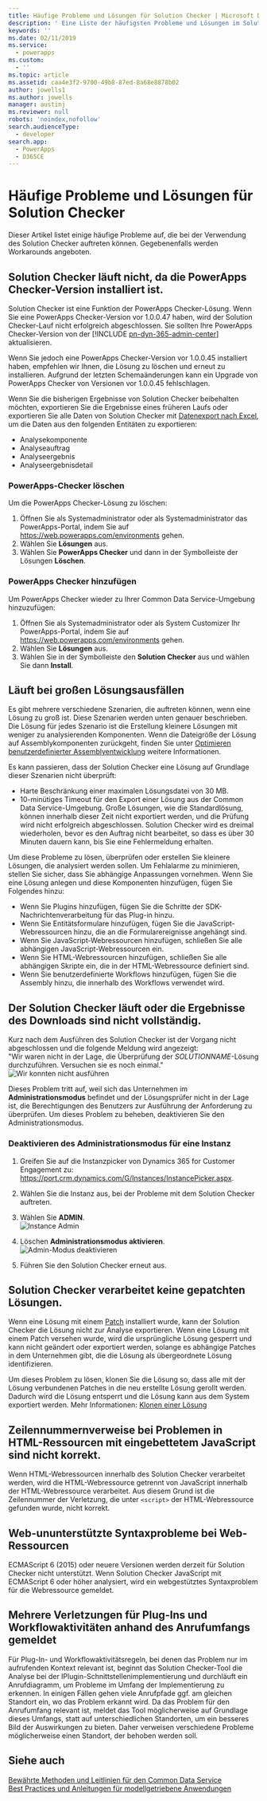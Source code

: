 ```yaml
---
title: Häufige Probleme und Lösungen für Solution Checker | Microsoft Docs
description: ' Eine Liste der häufigsten Probleme und Lösungen im Solution Checker'
keywords: ''
ms.date: 02/11/2019
ms.service:
  - powerapps
ms.custom:
  - ''
ms.topic: article
ms.assetid: caa4e3f2-9700-49b8-87ed-8a68e8878b02
author: jowells1
ms.author: jowells
manager: austinj
ms.reviewer: null
robots: 'noindex,nofollow'
search.audienceType:
  - developer
search.app:
  - PowerApps
  - D365CE
---
```

# <a name="common-issues-and-resolutions-for-solution-checker"></a>Häufige Probleme und Lösungen für Solution Checker

Dieser Artikel listet einige häufige Probleme auf, die bei der Verwendung des Solution Checker auftreten können. Gegebenenfalls werden Workarounds angeboten.

## <a name="solution-checker-runs-fail-due-to-powerapps-checker-version-installed"></a>Solution Checker läuft nicht, da die PowerApps Checker-Version installiert ist.
Solution Checker ist eine Funktion der PowerApps Checker-Lösung.  Wenn Sie eine PowerApps Checker-Version vor 1.0.0.47 haben, wird der Solution Checker-Lauf nicht erfolgreich abgeschlossen. Sie sollten Ihre PowerApps Checker-Version von der [!INCLUDE [pn-dyn-365-admin-center](../../includes/pn-dyn-365-admin-center.md)] aktualisieren. 

Wenn Sie jedoch eine PowerApps Checker-Version vor 1.0.0.45 installiert haben, empfehlen wir Ihnen, die Lösung zu löschen und erneut zu installieren. Aufgrund der letzten Schemaänderungen kann ein Upgrade von PowerApps Checker von Versionen vor 1.0.0.45 fehlschlagen.

Wenn Sie die bisherigen Ergebnisse von Solution Checker beibehalten möchten, exportieren Sie die Ergebnisse eines früheren Laufs oder exportieren Sie alle Daten von Solution Checker mit [Datenexport nach Excel](../../user/export-data-excel.md), um die Daten aus den folgenden Entitäten zu exportieren:

- Analysekomponente
- Analyseauftrag
- Analyseergebnis
- Analyseergebnisdetail

### <a name="delete-powerapps-checker"></a>PowerApps-Checker löschen

Um die PowerApps Checker-Lösung zu löschen:

1. Öffnen Sie als Systemadministrator oder als Systemadministrator das PowerApps-Portal, indem Sie auf https://web.powerapps.com/environments gehen.
2. Wählen Sie **Lösungen** aus.
3. Wählen Sie **PowerApps Checker** und dann in der Symbolleiste der Lösungen **Löschen**.

### <a name="add-powerapps-checker"></a>PowerApps Checker hinzufügen

Um PowerApps Checker wieder zu Ihrer Common Data Service-Umgebung hinzuzufügen:

1. Öffnen Sie als Systemadministrator oder als System Customizer Ihr PowerApps-Portal, indem Sie auf https://web.powerapps.com/environments gehen.
2. Wählen Sie **Lösungen** aus.
3. Wählen Sie in der Symbolleiste den **Solution Checker** aus und wählen Sie dann **Install**.

## <a name="runs-on-large-solutions-fail"></a>Läuft bei großen Lösungsausfällen

Es gibt mehrere verschiedene Szenarien, die auftreten können, wenn eine Lösung zu groß ist. Diese Szenarien werden unten genauer beschrieben. Die Lösung für jedes Szenario ist die Erstellung kleinere Lösungen mit weniger zu analysierenden Komponenten. Wenn die Dateigröße der Lösung auf Assemblykomponenten zurückgeht, finden Sie unter [Optimieren benutzerdefinierter Assemblyentwicklung](../../developer/common-data-service/best-practices/business-logic/optimize-assembly-development.md) weitere Informationen.

Es kann passieren, dass der Solution Checker eine Lösung auf Grundlage dieser Szenarien nicht überprüft:
- Harte Beschränkung einer maximalen Lösungsdatei von 30 MB.  
- 10-minütiges Timeout für den Export einer Lösung aus der Common Data Service-Umgebung. Große Lösungen, wie die Standardlösung, können innerhalb dieser Zeit nicht exportiert werden, und die Prüfung wird nicht erfolgreich abgeschlossen. Solution Checker wird es dreimal wiederholen, bevor es den Auftrag nicht bearbeitet, so dass es über 30 Minuten dauern kann, bis Sie eine Fehlermeldung erhalten.

Um diese Probleme zu lösen, überprüfen oder erstellen Sie kleinere Lösungen, die analysiert werden sollen. Um Fehlalarme zu minimieren, stellen Sie sicher, dass Sie abhängige Anpassungen vornehmen. Wenn Sie eine Lösung anlegen und diese Komponenten hinzufügen, fügen Sie Folgendes hinzu:

- Wenn Sie Plugins hinzufügen, fügen Sie die Schritte der SDK-Nachrichtenverarbeitung für das Plug-in hinzu.
- Wenn Sie Entitätsformulare hinzufügen, fügen Sie die JavaScript-Webressourcen hinzu, die an die Formularereignisse angehängt sind.  
- Wenn Sie JavaScript-Webressourcen hinzufügen, schließen Sie alle abhängigen JavaScript-Webressourcen ein.
- Wenn Sie HTML-Webressourcen hinzufügen, schließen Sie alle abhängigen Skripte ein, die in der HTML-Webressource definiert sind.
- Wenn Sie benutzerdefinierte Workflows hinzufügen, fügen Sie die Assembly hinzu, die innerhalb des Workflows verwendet wird.

## <a name="solution-checker-run-or-download-results-dont-complete"></a>Der Solution Checker läuft oder die Ergebnisse des Downloads sind nicht vollständig. 
Kurz nach dem Ausführen des Solution Checker ist der Vorgang nicht abgeschlossen und die folgende Meldung wird angezeigt:<br />
"Wir waren nicht in der Lage, die Überprüfung der *SOLUTIONNAME*-Lösung durchzuführen. Versuchen sie es noch einmal." <br />
![Wir konnten ](media/solution-checker-werent-able-to-run.png) nicht ausführen

Dieses Problem tritt auf, weil sich das Unternehmen im **Administrationsmodus** befindet und der Lösungsprüfer nicht in der Lage ist, die Berechtigungen des Benutzers zur Ausführung der Anforderung zu überprüfen. Um dieses Problem zu beheben, deaktivieren Sie den Administrationsmodus. 

### <a name="disable-administration-mode-for-an-instance"></a>Deaktivieren des Administrationsmodus für eine Instanz
1. Greifen Sie auf die Instanzpicker von Dynamics 365 for Customer Engagement zu: https://port.crm.dynamics.com/G/Instances/InstancePicker.aspx.
2. Wählen Sie die Instanz aus, bei der Probleme mit dem Solution Checker auftreten.
3. Wählen Sie **ADMIN**.<br />
![Instance Admin](media/solution-checker-instance-admin.png)

4. Löschen **Administrationsmodus aktivieren**. <br />
![Admin-Modus deaktivieren](media/solution-checker-instance-disable-admin-mode.png)

5. Führen Sie den Solution Checker erneut aus.

## <a name="solution-checker-will-not-process-patched-solutions"></a>Solution Checker verarbeitet keine gepatchten Lösungen.

Wenn eine Lösung mit einem [Patch](https://docs.microsoft.com/powerapps/developer/common-data-service/create-patches-simplify-solution-updates) installiert wurde, kann der Solution Checker die Lösung nicht zur Analyse exportieren. Wenn eine Lösung mit einem Patch versehen wurde, wird die ursprüngliche Lösung gesperrt und kann nicht geändert oder exportiert werden, solange es abhängige Patches in dem Unternehmen gibt, die die Lösung als übergeordnete Lösung identifizieren.

Um dieses Problem zu lösen, klonen Sie die Lösung so, dass alle mit der Lösung verbundenen Patches in die neu erstellte Lösung gerollt werden. Dadurch wird die Lösung entsperrt und die Lösung kann aus dem System exportiert werden. Mehr Informationen: [Klonen einer Lösung](use-segmented-solutions-patches-simplify-updates.md#clone-a-solution)

## <a name="line-number-references-for-issues-in-html-resources-with-embedded-javascript-are-not-correct"></a>Zeilennummernverweise bei Problemen in HTML-Ressourcen mit eingebettetem JavaScript sind nicht korrekt. 

Wenn HTML-Webressourcen innerhalb des Solution Checker verarbeitet werden, wird die HTML-Webressource getrennt von JavaScript innerhalb der HTML-Webressource verarbeitet. Aus diesem Grund ist die Zeilennummer der Verletzung, die unter `<script>` der HTML-Webressource gefunden wurde, nicht korrekt.

## <a name="web-unsupported-syntax-issue-for-web-resources"></a>Web-ununterstützte Syntaxprobleme bei Web-Ressourcen

ECMAScript 6 (2015) oder neuere Versionen werden derzeit für Solution Checker nicht unterstützt. Wenn Solution Checker JavaScript mit ECMAScript 6 oder höher analysiert, wird ein webgestütztes Syntaxproblem für die Webressource gemeldet.  

## <a name="multiple-violations-reported-for-plug-ins-and-workflow-activities-based-on-call-scope"></a>Mehrere Verletzungen für Plug-Ins und Workflowaktivitäten anhand des Anrufumfangs gemeldet

Für Plug-In- und Workflowaktivitätsregeln, bei denen das Problem nur im aufrufenden Kontext relevant ist, beginnt das Solution Checker-Tool die Analyse bei der IPlugin-Schnittstellenimplementierung und durchläuft ein Anrufdiagramm, um Probleme im Umfang der Implementierung zu erkennen.  In einigen Fällen gehen viele Anrufpfade ggf. am gleichen Standort ein, wo das Problem erkannt wird.  Da das Problem für den Anrufumfang relevant ist, meldet das Tool möglicherweise auf Grundlage dieses Umfangs, statt auf unterschiedlichen Standorten, um ein besseres Bild der Auswirkungen zu bieten. Daher verweisen verschiedene Probleme möglicherweise einen Standort, der behoben werden soll.

## <a name="see-also"></a>Siehe auch
[Bewährte Methoden und Leitlinien für den Common Data Service](../../developer/common-data-service/best-practices/index.md)<br />
[Best Practices und Anleitungen für modellgetriebene Anwendungen](../../developer/model-driven-apps/best-practices/index.md)<br />
